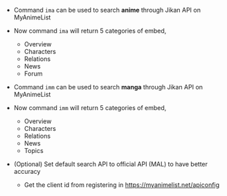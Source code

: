 - Command `ima` can be used to search **anime** through Jikan API on MyAnimeList
- Now command `ima` will return 5 categories of embed,
  - Overview
  - Characters
  - Relations
  - News
  - Forum

- Command `imm` can be used to search **manga** through Jikan API on MyAnimeList
- Now command `imm` will return 5 categories of embed,
  - Overview
  - Characters
  - Relations
  - News
  - Topics

- (Optional) Set default search API to official API (MAL) to have better accuracy
  - Get the client id from registering in https://myanimelist.net/apiconfig